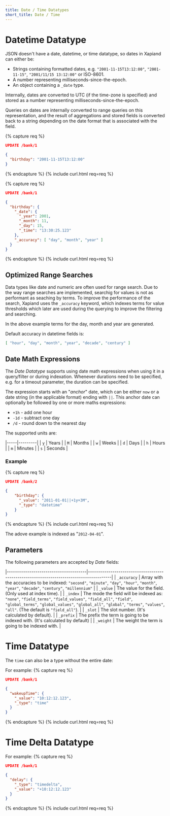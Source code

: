 ```yaml
---
title: Date / Time Datatypes
short_title: Date / Time
---
```


# Datetime Datatype

JSON doesn't have a date, datetime, or time datatype, so dates in Xapiand can
either be:

* Strings containing formatted dates, e.g. `"2001-11-15T13:12:00"`,
  `"2001-11-15"`, `"2001/11/15 13:12:00"` or ISO-8601.
* A number representing milliseconds-since-the-epoch.
* An object containing a `_date` type.

Internally, dates are converted to UTC (if the time-zone is specified) and
stored as a number representing milliseconds-since-the-epoch.

Queries on dates are internally converted to range queries on this
representation, and the result of aggregations and stored fields is converted
back to a string depending on the date format that is associated with the field.

{% capture req %}

```json
UPDATE /bank/1

{
  "birthday": "2001-11-15T13:12:00"
}
```
{% endcapture %}
{% include curl.html req=req %}


{% capture req %}

```json
UPDATE /bank/1

{
  "birthday": {
    "_date": {
      "_year": 2001,
      "_month": 11,
      "_day": 15,
      "_time": "13:30:25.123"
    },
    "_accuracy": [ "day", "month", "year" ]
  }
}
```
{% endcapture %}
{% include curl.html req=req %}


## Optimized Range Searches

Data types like date and numeric are often used for range search. Due to the way
range searches are implemented, searchig for values is not as performant as
seaching by terms. To improve the performance of the search, Xapiand uses the
`_accuracy` keyword, which indexes terms for value thresholds which later are
used during the querying to improve the filtering and searching.

In the above example terms for the day, month and year are generated.

Default accuracy in datetime fields is:

```json
[ "hour", "day", "month", "year", "decade", "century" ]
```


## Date Math Expressions

The _Date Datatype_ supports using date math expressions when using it in a
query/filter or during indexation. Whenever durations need to be specified,
e.g. for a timeout parameter, the duration can be specified.

The expression starts with an "_anchor_" date, which can be either `now` or a
date string (in the applicable format) ending with `||`. This anchor date can
optionally be followed by one or more maths expressions:

* `+1h` - add one hour
* `-1d` - subtract one day
* `/d` - round down to the nearest day

The supported units are:

|-----|---------|
| `y` | Years   |
| `M` | Months  |
| `w` | Weeks   |
| `d` | Days    |
| `h` | Hours   |
| `m` | Minutes |
| `s` | Seconds |


### Example

{% capture req %}

```json
UPDATE /bank/2

{
    "birthday": {
      "_value": "2011-01-01||+1y+3M",
      "_type": "datetime"
    }
}
```
{% endcapture %}
{% include curl.html req=req %}

The adove example is indexed as "`2012-04-01`".


## Parameters

The following parameters are accepted by _Date_ fields:

|---------------------------------------|-----------------------------------------------------------------------------------------|
| `_accuracy`                           | Array with the accuracies to be indexed: `"second"`, `"minute"`, `"day"`, `"hour"`, `"month"`, `"year"`, `"decade"`, `"century"`, `"millennium"` |
| `_value`                              | The value for the field. (Only used at index time).                                     |
| `_index`                              | The mode the field will be indexed as: `"none"`, `"field_terms"`, `"field_values"`, `"field_all"`, `"field"`, `"global_terms"`, `"global_values"`, `"global_all"`, `"global"`, `"terms"`, `"values"`, `"all"`. (The default is `"field_all"`). |
| `_slot`                               | The slot number. (It's calculated by default).                                          |
| `_prefix`                             | The prefix the term is going to be indexed with. (It's calculated by default)           |
| `_weight`                             | The weight the term is going to be indexed with.                                        |


# Time Datatype

The `time` can also be a type without the entire date:

For example:
{% capture req %}

```json
UPDATE /bank/1

{
  "wakeupTime": {
    "_value": "10:12:12.123",
    "_type": "time"
  }
}
```
{% endcapture %}
{% include curl.html req=req %}



# Time Delta Datatype

For example:
{% capture req %}

```json
UPDATE /bank/1

{
  "delay": {
    "_type": "timedelta",
    "_value": "+10:12:12.123"
  }
}
```
{% endcapture %}
{% include curl.html req=req %}
